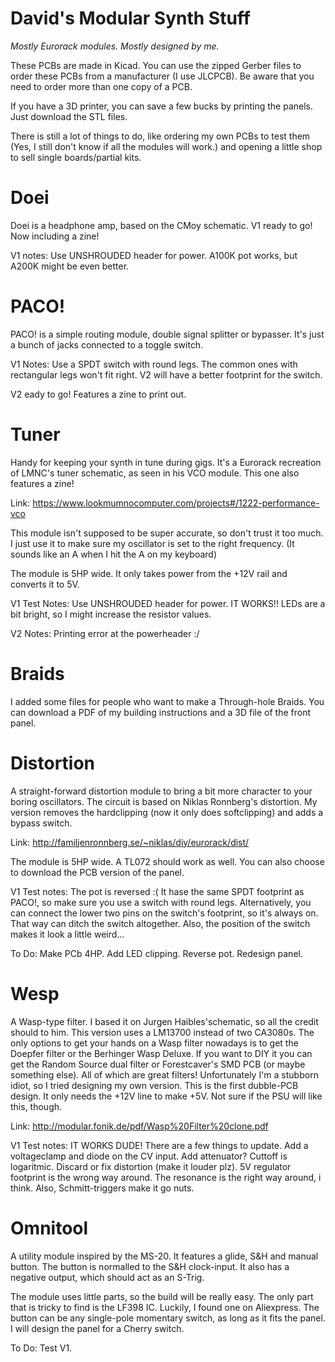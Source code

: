 # David's Modular Synth Stuff
_Mostly Eurorack modules. Mostly designed by me._

These PCBs are made in Kicad.
You can use the zipped Gerber files to order these PCBs from a manufacturer (I use JLCPCB). Be aware that you need to order more than one copy of a PCB.

If you have a 3D printer, you can save a few bucks by printing the panels. Just download the STL files.

There is still a lot of things to do, like ordering my own PCBs to test them (Yes, I still don't know if all the modules will work.) and opening a little shop to sell single boards/partial kits.


# Doei
Doei is a headphone amp, based on the CMoy schematic. V1 ready to go! Now including a zine!

V1 notes: Use UNSHROUDED header for power. A100K pot works, but A200K might be even better.


# PACO!
PACO! is a simple routing module, double signal splitter or bypasser. It's just a bunch of jacks connected to a toggle switch.

V1 Notes: Use a SPDT switch with round legs. The common ones with rectangular legs won't fit right. V2 will have a better footprint for the switch.

V2 eady to go! Features a zine to print out.


# Tuner
Handy for keeping your synth in tune during gigs. It's a Eurorack recreation of LMNC's tuner schematic, as seen in his VCO module. This one also features a zine!

Link: https://www.lookmumnocomputer.com/projects#/1222-performance-vco

This module isn't supposed to be super accurate, so don't trust it too much. I just use it to make sure my oscillator is set to the right frequency. (It sounds like an A when I hit the A on my keyboard)

The module is 5HP wide. It only takes power from the +12V rail and converts it to 5V.

V1 Test Notes: Use UNSHROUDED header for power. IT WORKS!! LEDs are a bit bright, so I might increase the resistor values.

V2 Notes: Printing error at the powerheader :/


# Braids
I added some files for people who want to make a Through-hole Braids. You can download a PDF of my building instructions and a 3D file of the front panel.


# Distortion
A straight-forward distortion module to bring a bit more character to your boring oscillators. The circuit is based on Niklas Ronnberg's distortion. My version removes the hardclipping (now it only does softclipping) and adds a bypass switch.

Link: http://familjenronnberg.se/~niklas/diy/eurorack/dist/

The module is 5HP wide. A TL072 should work as well.
You can also choose to download the PCB version of the panel.

V1 Test notes: The pot is reversed :( It hase the same SPDT footprint as PACO!, so make sure you use a switch with round legs. Alternatively, you can connect the lower two pins on the switch's footprint, so it's always on. That way can ditch the switch altogether. Also, the position of the switch makes it look a little weird...

To Do: Make PCb 4HP. Add LED clipping. Reverse pot. Redesign panel.


# Wesp
A Wasp-type filter. I based it on Jurgen Haibles'schematic, so all the credit should to him. This version uses a LM13700 instead of two CA3080s. The only options to get your hands on a Wasp filter nowadays is to get the Doepfer filter or the Berhinger Wasp Deluxe. If you want to DIY it you can get the Random Source dual filter or Forestcaver's SMD PCB (or maybe something else). All of which are great filters! Unfortunately I'm a stubborn idiot, so I tried designing my own version.
This is the first dubble-PCB design. It only needs the +12V line to make +5V. Not sure if the PSU will like this, though.

Link: http://modular.fonik.de/pdf/Wasp%20Filter%20clone.pdf

V1 Test notes: IT WORKS DUDE! There are a few things to update. Add a voltageclamp and diode on the CV input. Add attenuator? Cuttoff is logaritmic. Discard or fix distortion (make it louder plz). 5V regulator footprint is the wrong way around.
The resonance is the right way around, i think. Also, Schmitt-triggers make it go nuts.


# Omnitool
A utility module inspired by the MS-20. It features a glide, S&H and manual button. The button is normalled to the S&H clock-input. It also has a negative output, which should act as an S-Trig.

The module uses little parts, so the build will be really easy. The only part that is tricky to find is the LF398 IC. Luckily, I found one on Aliexpress. The button can be any single-pole momentary switch, as long as it fits the panel. I will design the panel for a Cherry switch.

To Do: Test V1.
